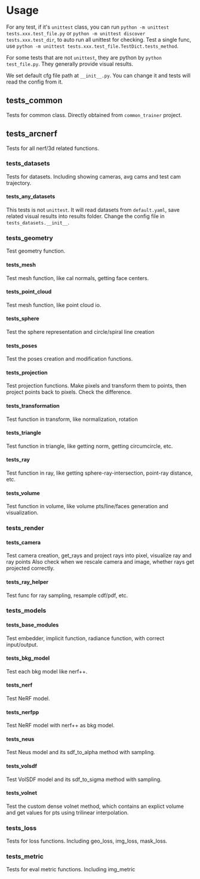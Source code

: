 # Usage
For any test, if it's `unittest` class, you can run
`python -m unittest tests.xxx.test_file.py` or
`python -m unittest discover tests.xxx.test_dir`, to auto run
all unittest for checking.
Test a single func, use `python -m unittest tests.xxx.test_file.TestDict.tests_method`.

For some tests that are not `unittest`, they are python by
`python test_file.py`. They generally provide visual results.

We set default cfg file path at `__init__.py`. You can change it and tests will read the config from it.

## tests_common
Tests for common class. Directly obtained from `common_trainer` project.

## tests_arcnerf
Tests for all nerf/3d related functions.

### tests_datasets
Tests for datasets. Including showing cameras, avg cams and test cam trajectory.
#### tests_any_datasets
This tests is not `unittest`. It will read datasets from `default.yaml`,
save related visual results into results folder.
Change the config file in `tests_datasets.__init__`.

### tests_geometry
Test geometry function.
#### tests_mesh
Test mesh function, like cal normals, getting face centers.
#### tests_point_cloud
Test mesh function, like point cloud io.
#### tests_sphere
Test the sphere representation and circle/spiral line creation
#### tests_poses
Test the poses creation and modification functions.
#### tests_projection
Test projection functions. Make pixels and transform them to points, then project points
back to pixels. Check the difference.
#### tests_transformation
Test function in transform, like normalization, rotation
#### tests_triangle
Test function in triangle, like getting norm, getting circumcircle, etc.
#### tests_ray
Test function in ray, like getting sphere-ray-intersection, point-ray distance, etc.
#### tests_volume
Test function in volume, like volume pts/line/faces generation and visualization.


### tests_render
#### tests_camera
Test camera creation, get_rays and project rays into pixel, visualize ray and ray points
Also check when we rescale camera and image, whether rays get projected correctly.
#### tests_ray_helper
Test func for ray sampling, resample cdf/pdf, etc.

### tests_models
#### tests_base_modules
Test embedder, implicit function, radiance function, with correct input/output.
#### tests_bkg_model
Test each bkg model like nerf++.
#### tests_nerf
Test NeRF model.
#### tests_nerfpp
Test NeRF model with nerf++ as bkg model.
#### tests_neus
Test Neus model and its sdf_to_alpha method with sampling.
#### tests_volsdf
Test VolSDF model and its sdf_to_sigma method with sampling.
#### tests_volnet
Test the custom dense volnet method, which contains an explict volume and get values for pts
using trilinear interpolation.


### tests_loss
Tests for loss functions. Including geo_loss, img_loss, mask_loss.

### tests_metric
Tests for eval metric functions. Including img_metric
